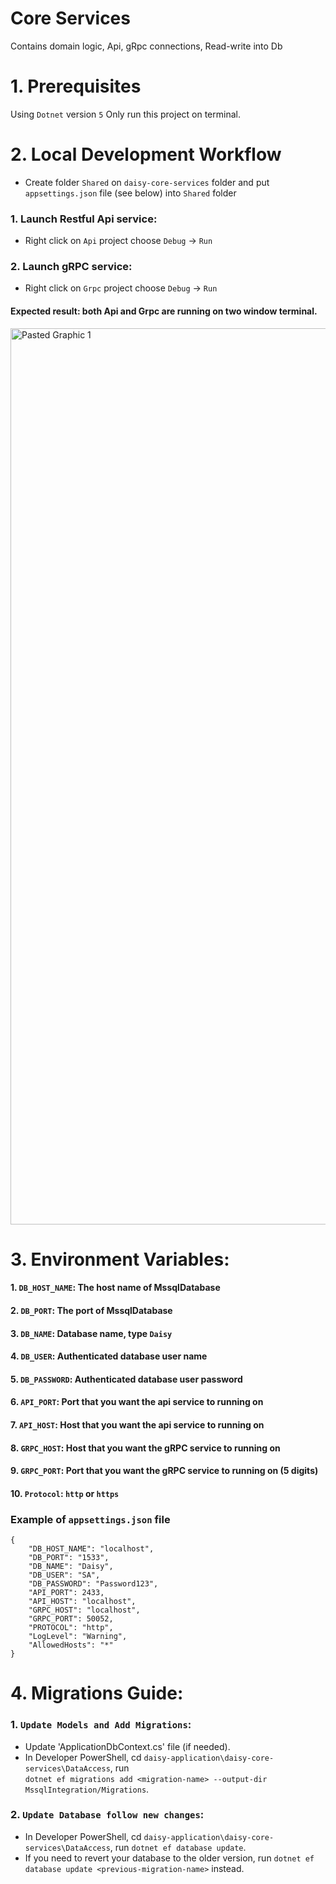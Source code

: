# Core Services
  Contains domain logic, Api, gRpc connections, Read-write into Db

# 1. Prerequisites
  Using `Dotnet` version `5`
  Only run this project on terminal.
  
# 2. Local Development Workflow
  - Create folder `Shared` on `daisy-core-services` folder and put `appsettings.json` file (see below) into `Shared` folder
  ### 1. Launch Restful Api service:
  - Right click on `Api` project choose `Debug` -> `Run`
  ### 2. Launch gRPC service:
  - Right click on `Grpc` project choose `Debug` -> `Run`
  
  #### Expected result: both Api and Grpc are running on two window terminal.
  <img width="1434" alt="Pasted Graphic 1" src="https://user-images.githubusercontent.com/27767477/170809761-fe662e5f-9e25-493f-a48b-1ccaa740c6ae.png">

# 3. Environment Variables:

  #### 1. `DB_HOST_NAME`: The host name of MssqlDatabase
  #### 2. `DB_PORT`: The port of MssqlDatabase
  #### 3. `DB_NAME`: Database name, type `Daisy`
  #### 4. `DB_USER`: Authenticated database user name
  #### 5. `DB_PASSWORD`: Authenticated database user password
  #### 6. `API_PORT`: Port that you want the api service to running on
  #### 7. `API_HOST`: Host that you want the api service to running on
  #### 8. `GRPC_HOST`: Host that you want the gRPC service to running on
  #### 9. `GRPC_PORT`: Port that you want the gRPC service to running on (5 digits)
  #### 10. `Protocol`: `http` or `https`
  
  ### Example of `appsettings.json` file
    {
        "DB_HOST_NAME": "localhost",
        "DB_PORT": "1533",
        "DB_NAME": "Daisy",
        "DB_USER": "SA",
        "DB_PASSWORD": "Password123",
        "API_PORT": 2433,
        "API_HOST": "localhost",
        "GRPC_HOST": "localhost",
        "GRPC_PORT": 50052,
        "PROTOCOL": "http",
        "LogLevel": "Warning",
        "AllowedHosts": "*"
    }
    
# 4. Migrations Guide:

  ### 1. `Update Models and Add Migrations`:

  - Update 'ApplicationDbContext.cs' file (if needed).
  - In Developer PowerShell, cd `daisy-application\daisy-core-services\DataAccess`, run  <br/>
    `dotnet ef migrations add <migration-name> --output-dir MssqlIntegration/Migrations`.
    
  ### 2. `Update Database follow new changes`:
  - In Developer PowerShell, cd `daisy-application\daisy-core-services\DataAccess`, run
    `dotnet ef database update`.
  - If you need to revert your database to the older version, run
    `dotnet ef database update <previous-migration-name>` instead.
